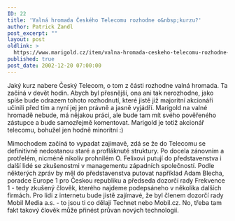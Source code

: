 ```yaml
---
ID: 22
title: 'Valná hromada Českého Telecomu rozhodne o&nbsp;kurzu?'
author: Patrick Zandl
post_excerpt: ""
layout: post
oldlink: >
  https://www.marigold.cz/item/valna-hromada-ceskeho-telecomu-rozhodne-o-kurzu
published: true
post_date: 2002-12-20 07:00:00
---
```

<p>
Jaký kurz nabere Český Telecom, o tom&#160;z části rozhodne valná hromada. Ta začíná v devět hodin. Abych byl přesnější, ona ani tak nerozhodne, jako spíše bude odrazem tohoto rozhodnutí, které jistě již majoritní akcionáři učinili před tím a nyní jej jen právně a jasně vyjádří. Marigold na valné hromadě nebude, má nějakou práci, ale bude tam mít svého pověřeného zástupce a bude samozřejmě komentovat. Marigold je totiž akcionář telecomu, bohužel jen hodně minoritní :)</p>

<p>
Mimochodem začíná to vypadat zajímavě, zdá se že do Telecomu se definitivně nedostanou staré a profláknuté struktury. Po docela zánovním a protřelém, nicméně nikoliv prohnilém O. Felixovi putují do představenstva i další lidé se zkušenostmi v managementu západních společností. Podle některých zpráv by měl do představenstva putovat například Adam Blecha, poradce Europe 1 pro Českou republiku a předseda dozorčí rady Frekvence 1 - tedy zkušený člověk, kterého najdeme podepsáneho v několika dalších firmách. Pro lidi z internetu bude jistě zajímavé, že byl členem dozorčí rady Mobil Media a.s. - to jsou ti co dělají Technet nebo Mobil.cz. No, třeba tam fakt takový člověk může přinést průvan nových technologií. </p>
